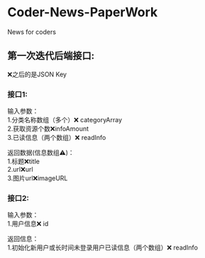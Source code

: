 # Coder-News-PaperWork
News for coders

## 第一次迭代后端接口:
❌之后的是JSON Key<br>
### 接口1:<br>
输入参数：<br>
1.分类名称数组（多个）❌ categoryArray<br>
2.获取资源个数❌infoAmount<br>
3.已读信息（两个数组）❌ readInfo<br>

返回数据(信息数组⚠️)：<br>
1.标题❌title<br>
2.url❌url<br>
3.图片url❌imageURL<br>


### 接口2:<br>
输入参数：<br>
1.用户信息❌ id <br>

返回信息：<br>
1.初始化新用户或长时间未登录用户已读信息（两个数组）❌ readInfo<br>


